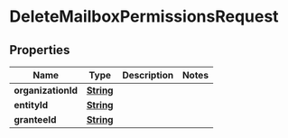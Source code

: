 

# DeleteMailboxPermissionsRequest


## Properties

| Name | Type | Description | Notes |
|------------ | ------------- | ------------- | -------------|
|**organizationId** | [**String**](String.md) |  |  |
|**entityId** | [**String**](String.md) |  |  |
|**granteeId** | [**String**](String.md) |  |  |



